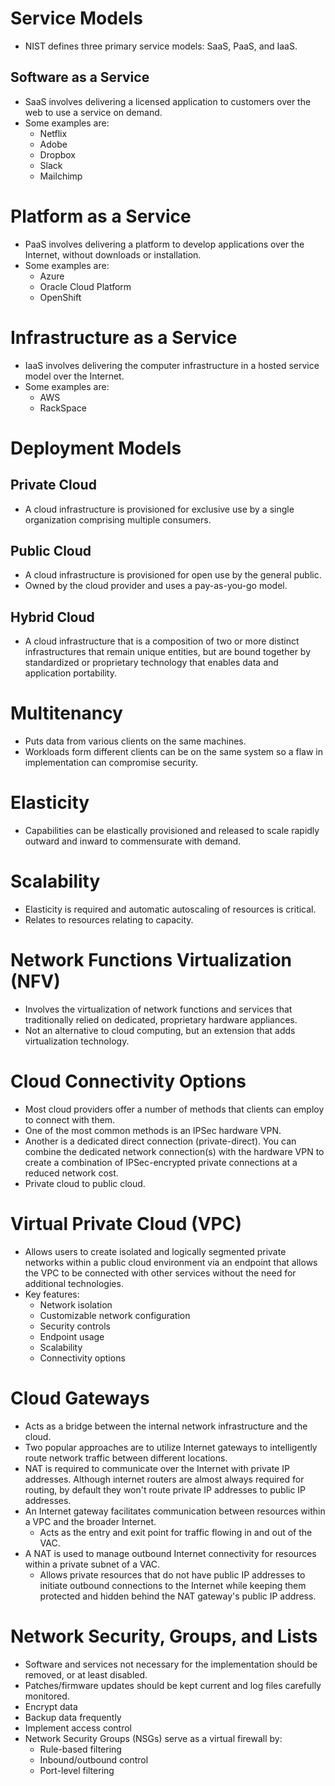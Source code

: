 # Service Models
- NIST defines three primary service models: SaaS, PaaS, and IaaS.

## Software as a Service
- SaaS involves delivering a licensed application to customers over the web to use a service on demand.
- Some examples are:
	- Netflix
	- Adobe
	- Dropbox
	- Slack
	- Mailchimp

# Platform as a Service
- PaaS involves delivering a platform to develop applications over the Internet, without downloads or installation.
- Some examples are:
	- Azure
	- Oracle Cloud Platform
	- OpenShift

# Infrastructure as a Service
- IaaS involves delivering the computer infrastructure in a hosted service model over the Internet.
- Some examples are:
	- AWS
	- RackSpace

# Deployment Models

## Private Cloud
- A cloud infrastructure is provisioned for exclusive use by a single organization comprising multiple consumers.

## Public Cloud
- A cloud infrastructure is provisioned for open use by the general public.
- Owned by the cloud provider and uses a pay-as-you-go model.

## Hybrid Cloud
- A cloud infrastructure that is a composition of two or more distinct infrastructures that remain unique entities, but are bound together by standardized or proprietary technology that enables data and application portability.

# Multitenancy
- Puts data from various clients on the same machines.
- Workloads form different clients can be on the same system so a flaw in implementation can compromise security.

# Elasticity
- Capabilities can be elastically provisioned and released to scale rapidly outward and inward to commensurate with demand.

# Scalability
- Elasticity is required and automatic autoscaling of resources is critical.
- Relates to resources relating to capacity.

# Network Functions Virtualization (NFV)
- Involves the virtualization of network functions and services that traditionally relied on dedicated, proprietary hardware appliances.
- Not an alternative to cloud computing, but an extension that adds virtualization technology.

# Cloud Connectivity Options
- Most cloud providers offer a number of methods that clients can employ to connect with them.
- One of the most common methods is an IPSec hardware VPN.
- Another is a dedicated direct connection (private-direct). You can combine the dedicated network connection(s) with the hardware VPN to create a combination of IPSec-encrypted private connections at a reduced network cost.
- Private cloud to public cloud.

# Virtual Private Cloud (VPC)
- Allows users to create isolated and logically segmented private networks within a public cloud environment via an endpoint that allows the VPC to be connected with other services without the need for additional technologies.
- Key features:
	- Network isolation
	- Customizable network configuration
	- Security controls
	- Endpoint usage
	- Scalability
	- Connectivity options

# Cloud Gateways
- Acts as a bridge between the internal network infrastructure and the cloud.
- Two popular approaches are to utilize Internet gateways to intelligently route network traffic between different locations.
- NAT is required to communicate over the Internet with private IP addresses. Although internet routers are almost always required for routing, by default they won't route private IP addresses to public IP addresses.
- An Internet gateway facilitates communication between resources within a VPC and the broader Internet.
	- Acts as the entry and exit point for traffic flowing in and out of the VAC.
- A NAT is used to manage outbound Internet connectivity for resources within a private subnet of a VAC.
	- Allows private resources that do not have public IP addresses to initiate outbound connections to the Internet while keeping them protected and hidden behind the NAT gateway's public IP address.

# Network Security, Groups, and Lists
- Software and services not necessary for the implementation should be removed, or at least disabled.
- Patches/firmware updates should be kept current and log files carefully monitored.
- Encrypt data
- Backup data frequently
- Implement access control
- Network Security Groups (NSGs) serve as a virtual firewall by:
	- Rule-based filtering
	- Inbound/outbound control
	- Port-level filtering 